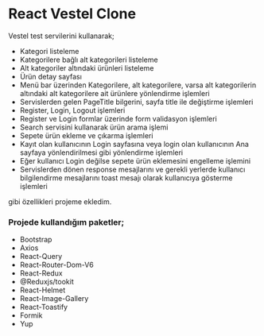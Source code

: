 # React Vestel Clone

Vestel test servilerini kullanarak;
- Kategori listeleme
- Kategorilere bağlı alt kategorileri listeleme
- Alt kategoriler altındaki ürünleri listeleme
- Ürün detay sayfası
- Menü bar üzerinden Kategorilere, alt kategorilere, varsa alt kategorilerin altındaki alt kategorilere ait ürünlere yönlendirme işlemleri
- Servislerden gelen PageTitle bilgerini, sayfa title ile değiştirme işlemleri
- Register, Login, Logout işlemleri
- Register ve Login formlar üzerinde form validasyon işlemleri
- Search servisini kullanarak ürün arama işlemi
- Sepete ürün ekleme ve çıkarma işlemleri
- Kayıt olan kullanıcının Login sayfasına veya login olan kullanıcının Ana sayfaya yönlendirilmesi gibi yönlendirme işlemleri
- Eğer kullanıcı Login değilse sepete ürün eklemesini engelleme işlemini
- Servislerden dönen response mesajlarını ve gerekli yerlerde kullanıcı bilgilendirme mesajlarını toast mesajı olarak kullanıcıya gösterme işlemleri

gibi özellikleri projeme ekledim.  

### Projede kullandığım paketler;
- Bootstrap
- Axios
- React-Query
- React-Router-Dom-V6
- React-Redux
- @Reduxjs/tookit
- React-Helmet
- React-Image-Gallery
- React-Toastify
- Formik
- Yup
